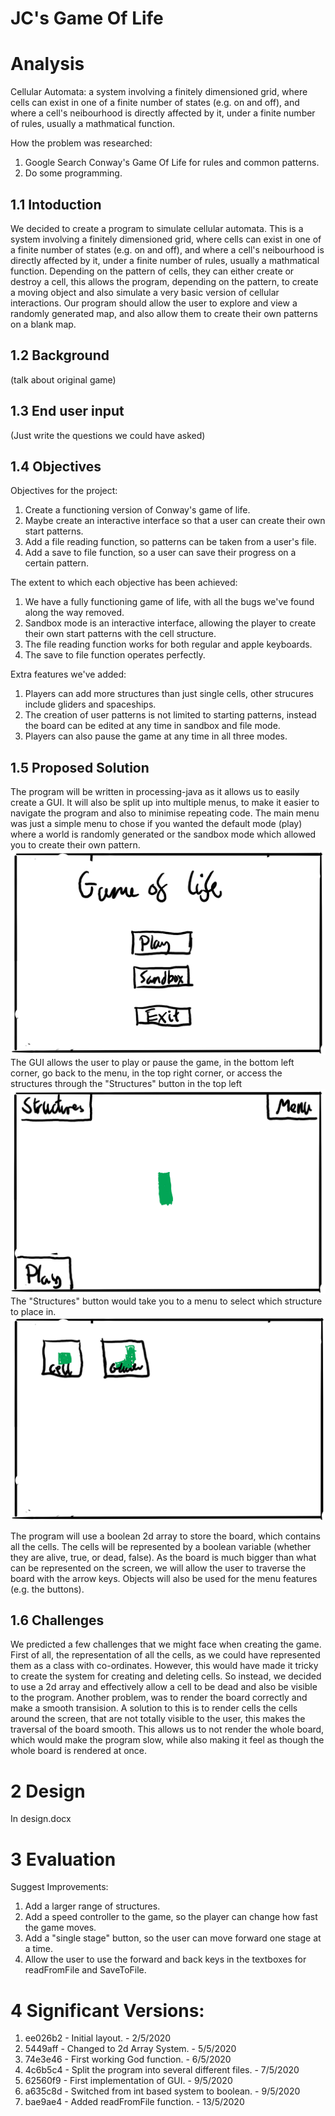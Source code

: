 # JC's Game Of Life

# Analysis
Cellular Automata: a system involving a finitely dimensioned grid, where cells can exist in one of a finite number of states (e.g. on and off), and where a cell's neibourhood is directly affected by it, under a finite number of rules, usually a mathmatical function.

How the problem was researched:
1) Google Search Conway's Game Of Life for rules and common patterns.
2) Do some programming.

## 1.1 Intoduction
We decided to create a program to simulate cellular automata. This is a system involving a finitely dimensioned grid, where cells can exist in one of a finite number of states (e.g. on and off), and where a cell's neibourhood is directly affected by it, under a finite number of rules, usually a mathmatical function. Depending on the pattern of cells, they can either create or destroy a cell, this allows the program, depending on the pattern, to create a moving object and also simulate a very basic version of cellular interactions. 
Our program should allow the user to explore and view a randomly generated map, and also allow them to create their own patterns on a blank map.

## 1.2 Background 
(talk about original game)

## 1.3 End user input 
(Just write the questions we could have asked)

## 1.4 Objectives
Objectives for the project:
1) Create a functioning version of Conway's game of life.
2) Maybe create an interactive interface so that a user can create their own start patterns.
3) Add a file reading function, so patterns can be taken from a user's file.
4) Add a save to file function, so a user can save their progress on a certain pattern.

The extent to which each objective has been achieved:
1) We have a fully functioning game of life, with all the bugs we've found along the way removed.
2) Sandbox mode is an interactive interface, allowing the player to create their own start patterns with the cell structure.
3) The file reading function works for both regular and apple keyboards.
4) The save to file function operates perfectly.

Extra features we've added:
1) Players can add more structures than just single cells, other strucures include gliders and spaceships.
2) The creation of user patterns is not limited to starting patterns, instead the board can be edited at any time in sandbox and file mode.
3) Players can also pause the game at any time in all three modes.

## 1.5 Proposed Solution
The program will be written in processing-java as it allows us to easily create a GUI. It will also be split up into multiple menus, to make it easier to navigate the program and also to minimise repeating code.
The main menu was just a simple menu to chose if you wanted the default mode (play) where a world is randomly generated or the sandbox mode which allowed you to create their own pattern.
![Image of main menu](https://github.com/ExeMS/Game-Of-Life/blob/master/Main%20Menu.png)
The GUI allows the user to play or pause the game, in the bottom left corner, go back to the menu, in the top right corner, or access the structures through the "Structures" button in the top left
![Image of GUI](https://github.com/ExeMS/Game-Of-Life/blob/master/GUI.png)
The "Structures" button would take you to a menu to select which structure to place in.
![Image of Structure Menu](https://github.com/ExeMS/Game-Of-Life/blob/master/Structure%20Menu.png)

The program will use a boolean 2d array to store the board, which contains all the cells. The cells will be represented by a boolean variable (whether they are alive, true, or dead, false). As the board is much bigger than what can be represented on the screen, we will allow the user to traverse the board with the arrow keys. Objects will also be used for the menu features (e.g. the buttons).

## 1.6 Challenges
We predicted a few challenges that we might face when creating the game. First of all, the representation of all the cells, as we could have represented them as a class with co-ordinates. However, this would have made it tricky to create the system for creating and deleting cells. So instead, we decided to use a 2d array and effectively allow a cell to be dead and also be visible to the program.
Another problem, was to render the board correctly and make a smooth transision. A solution to this is to render cells the cells around the screen, that are not totally visible to the user, this makes the traversal of the board smooth. This allows us to not render the whole board, which would make the program slow, while also making it feel as though the whole board is rendered at once.



# 2 Design
In design.docx

# 3 Evaluation
Suggest Improvements:
1) Add a larger range of structures.
2) Add a speed controller to the game, so the player can change how fast the game moves.
3) Add a "single stage" button, so the user can move forward one stage at a time.
4) Allow the user to use the forward and back keys in the textboxes for readFromFile and SaveToFile.

# 4 Significant Versions:
1) ee026b2 - Initial layout. - 2/5/2020
2) 5449aff - Changed to 2d Array System. - 5/5/2020
3) 74e3e46 - First working God function. - 6/5/2020
4) 4c6b5c4 - Split the program into several different files. - 7/5/2020
5) 62560f9 - First implementation of GUI. - 9/5/2020
6) a635c8d - Switched from int based system to boolean. - 9/5/2020
7) bae9ae4 - Added readFromFile function. - 13/5/2020
